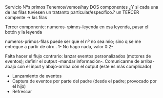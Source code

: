Servicio Nºs primos
Tenemos/vemos/hay DOS componentes
¿Y si cada una de las filas tuviesen un tratamto particular/específico.?
   un TERCER compente -> las filas

Tercer componente: numeros-rpimos-leyenda
   en esa leyenda, pasar el botón y la leyenda

numeros-primos-filas
puede ser que el nº no sea mio; sino q se me entregue a partir de otro..
1- No hago nada, valor 0
2- 

Falta hacer el flujo contrario: lanzar eventos personalizados (motores de eventos); definir
el output -mandar información-. Comunicarme de arriba-abajo con el input y
abajo-arriba con el output (este es más complicado)
- Lanzamiento de eventos
- Captura de eventos por parte del padre (desde el padre; provocado por el hijo)
- Refrescar